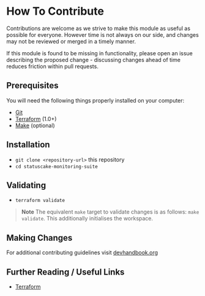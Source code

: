 # How To Contribute

Contributions are welcome as we strive to make this module as useful as possible
for everyone. However time is not always on our side, and changes may not be
reviewed or merged in a timely manner.

If this module is found to be missing in functionality, please open an issue
describing the proposed change - discussing changes ahead of time reduces
friction within pull requests.

## Prerequisites

You will need the following things properly installed on your computer:

- [Git](https://git-scm.com/)
- [Terraform](https://www.terraform.io/) (1.0+)
- [Make](https://en.wikipedia.org/wiki/Make_(software)) (optional)

## Installation

- `git clone <repository-url>` this repository
- `cd statuscake-monitoring-suite`

## Validating

- `terraform validate`

> **Note**
> The equivalent `make` target to validate changes is as follows: `make
> validate`. This additionally initialises the workspace.

## Making Changes

For additional contributing guidelines visit
[devhandbook.org](https://devhandbook.org/contributing)

## Further Reading / Useful Links

- [Terraform](https://www.terraform.io/)
